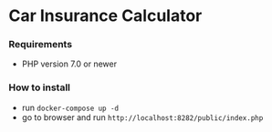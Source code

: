 # Car Insurance Calculator

### Requirements

*  PHP version 7.0 or newer

### How to install
* run `docker-compose up -d`
* go to browser and run `http://localhost:8282/public/index.php`